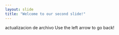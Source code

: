 ```yaml
---
layout: slide
title: "Welcome to our second slide!"
---
```

actualizacion de archivo
Use the left arrow to go back!
